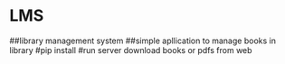 # LMS
##library management system
##simple apllication to manage books in library
#pip install
#run server
 download books or pdfs from web
